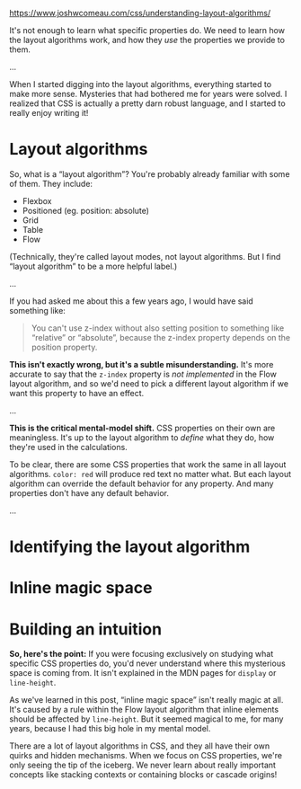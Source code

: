 
https://www.joshwcomeau.com/css/understanding-layout-algorithms/

It's not enough to learn what specific properties do. We need to learn how the layout algorithms work, and how they _use_ the properties we provide to them.

...

When I started digging into the layout algorithms, everything started to make more sense. Mysteries that had bothered me for years were solved. I realized that CSS is actually a pretty darn robust language, and I started to really enjoy writing it!

# Layout algorithms

So, what is a “layout algorithm”? You're probably already familiar with some of them. They include:

- Flexbox
- Positioned (eg. position: absolute)
- Grid
- Table
- Flow

(Technically, they're called layout modes, not layout algorithms. But I find “layout algorithm” to be a more helpful label.)

...

If you had asked me about this a few years ago, I would have said something like:

> You can't use z-index without also setting position to something like “relative” or “absolute”, because the z-index property depends on the position property.

**This isn't exactly wrong, but it's a subtle misunderstanding.** It's more accurate to say that the `z-index` property is _not implemented_ in the Flow layout algorithm, and so we'd need to pick a different layout algorithm if we want this property to have an effect.

...

**This is the critical mental-model shift.** CSS properties on their own are meaningless. It's up to the layout algorithm to _define_ what they do, how they're used in the calculations.

To be clear, there are some CSS properties that work the same in all layout algorithms. `color: red` will produce red text no matter what. But each layout algorithm can override the default behavior for any property. And many properties don't have any default behavior.

...

# Identifying the layout algorithm

# Inline magic space

# Building an intuition

**So, here's the point:** If you were focusing exclusively on studying what specific CSS properties do, you'd never understand where this mysterious space is coming from. It isn't explained in the MDN pages for `display` or `line-height`.

As we've learned in this post, “inline magic space” isn't really magic at all. It's caused by a rule within the Flow layout algorithm that inline elements should be affected by `line-height`. But it seemed magical to me, for many years, because I had this big hole in my mental model.

There are a lot of layout algorithms in CSS, and they all have their own quirks and hidden mechanisms. When we focus on CSS properties, we're only seeing the tip of the iceberg. We never learn about really important concepts like stacking contexts or containing blocks or cascade origins!
